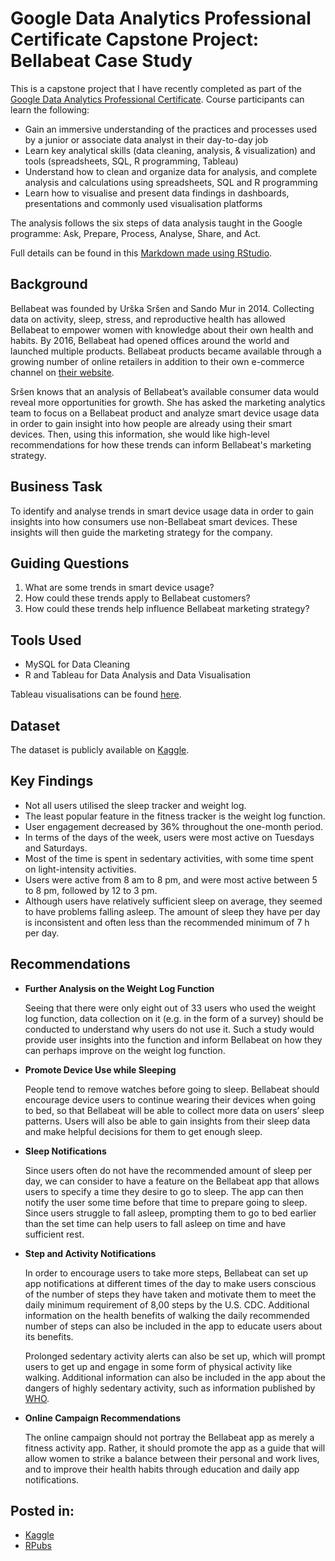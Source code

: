 # Google Data Analytics Professional Certificate Capstone Project: Bellabeat Case Study

This is a capstone project that I have recently completed as part of the [Google Data Analytics Professional Certificate](https://www.coursera.org/professional-certificates/google-data-analytics). Course participants can learn the following:

* Gain an immersive understanding of the practices and processes used by a junior or associate data analyst in their day-to-day job
* Learn key analytical skills (data cleaning, analysis, & visualization) and tools (spreadsheets, SQL, R programming, Tableau)
* Understand how to clean and organize data for analysis, and complete analysis and calculations using spreadsheets, SQL and R programming
* Learn how to visualise and present data findings in dashboards, presentations and commonly used visualisation platforms

The analysis follows the six steps of data analysis taught in the Google programme: Ask, Prepare, Process, Analyse, Share, and Act.

Full details can be found in this [Markdown made using RStudio](https://github.com/daniel207pzd/Google-Data-Analytics-Capstone-Project-Bellabeat-Case-Study/blob/main/Google-Data-Analytics-Capstone-Project---Bellabeat-Case-Study--Github-.md).

## Background
Bellabeat was founded by Urška Sršen and Sando Mur in 2014. Collecting data on activity, sleep, stress, and reproductive health has allowed Bellabeat to empower women with knowledge about their own health and habits. By 2016, Bellabeat had opened offices around the world and launched multiple products. Bellabeat products became available through a growing number of online retailers in addition to their own e-commerce channel on [their website](https://bellabeat.com/).

Sršen knows that an analysis of Bellabeat’s available consumer data would reveal more opportunities for growth. She has asked the marketing analytics team to focus on a Bellabeat product and analyze smart device usage data in order to gain insight into how people are already using their smart devices. Then, using this information, she would like high-level recommendations for how these trends can inform Bellabeat's marketing strategy.

## Business Task
To identify and analyse trends in smart device usage data in order to gain insights into how consumers use non-Bellabeat smart devices. These insights will then guide the marketing strategy for the company.

## Guiding Questions
1. What are some trends in smart device usage?
2. How could these trends apply to Bellabeat customers?
3. How could these trends help influence Bellabeat marketing strategy?

## Tools Used
- MySQL for Data Cleaning
- R and Tableau for Data Analysis and Data Visualisation

Tableau visualisations can be found [here](https://public.tableau.com/views/GoogleDataAnalyticsCapstoneProject-BellabeatCaseStudyVisualisationsDanielPoe/BellabeatCapstoneProjectStory?:language=en-GB&publish=yes&:sid=&:redirect=auth&:display_count=n&:origin=viz_share_link).

## Dataset
The dataset is publicly available on [Kaggle](https://www.kaggle.com/arashnic/fitbit).

## Key Findings
- Not all users utilised the sleep tracker and weight log.
- The least popular feature in the fitness tracker is the weight log
  function.
- User engagement decreased by 36% throughout the one-month period.
- In terms of the days of the week, users were most active on Tuesdays
  and Saturdays.
- Most of the time is spent in sedentary activities, with some time
  spent on light-intensity activities.
- Users were active from 8 am to 8 pm, and were most active between 5 to
  8 pm, followed by 12 to 3 pm.
- Although users have relatively sufficient sleep on average, they
  seemed to have problems falling asleep. The amount of sleep they have
  per day is inconsistent and often less than the recommended minimum of
  7 h per day.

## Recommendations
- **Further Analysis on the Weight Log Function**

  Seeing that there were only eight out of 33 users who used the weight
  log function, data collection on it (e.g. in the form of a survey)
  should be conducted to understand why users do not use it. Such a
  study would provide user insights into the function and inform
  Bellabeat on how they can perhaps improve on the weight log function.

- **Promote Device Use while Sleeping**

  People tend to remove watches before going to sleep. Bellabeat should
  encourage device users to continue wearing their devices when going to
  bed, so that Bellabeat will be able to collect more data on users’
  sleep patterns. Users will also be able to gain insights from their
  sleep data and make helpful decisions for them to get enough sleep.

- **Sleep Notifications**

  Since users often do not have the recommended amount of sleep per day,
  we can consider to have a feature on the Bellabeat app that allows
  users to specify a time they desire to go to sleep. The app can then
  notify the user some time before that time to prepare going to sleep.
  Since users struggle to fall asleep, prompting them to go to bed earlier than the set time can help users to fall asleep on time and have sufficient rest.

- **Step and Activity Notifications**

  In order to encourage users to take more steps, Bellabeat can set up
  app notifications at different times of the day to make users
  conscious of the number of steps they have taken and motivate them to
  meet the daily minimum requirement of 8,00 steps by the U.S. CDC.
  Additional information on the health benefits of walking the daily
  recommended number of steps can also be included in the app to educate
  users about its benefits.

  Prolonged sedentary activity alerts can also be set up, which will
  prompt users to get up and engage in some form of physical activity
  like walking. Additional information can also be included in the app
  about the dangers of highly sedentary activity, such as information
  published by [WHO](https://www.ncbi.nlm.nih.gov/books/NBK566046/).

- **Online Campaign Recommendations**

  The online campaign should not portray the Bellabeat app as merely a
  fitness activity app. Rather, it should promote the app as a guide
  that will allow women to strike a balance between their personal and
  work lives, and to improve their health habits through education and
  daily app notifications.

## Posted in:
- [Kaggle](https://www.kaggle.com/code/phildanielpoe/google-data-analytics-capstone-project)
- [RPubs](https://rpubs.com/daniel207pzd/1315337)
